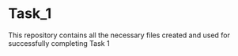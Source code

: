 # Task_1
This repository contains all the necessary files created and used for successfully completing Task 1
